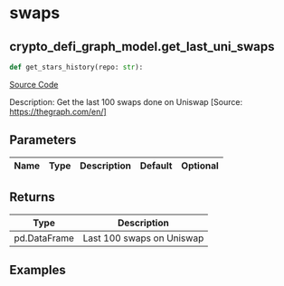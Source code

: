 # swaps

## crypto_defi_graph_model.get_last_uni_swaps

```python
def get_stars_history(repo: str):
```
[Source Code](https://github.com/OpenBB-finance/OpenBBTerminal/tree/main/openbb_terminal/cryptocurrency/defi/graph_model.py#L295)

Description: Get the last 100 swaps done on Uniswap [Source: https://thegraph.com/en/]

## Parameters

| Name | Type | Description | Default | Optional |
| ---- | ---- | ----------- | ------- | -------- |

## Returns

| Type | Description |
| ---- | ----------- |
| pd.DataFrame | Last 100 swaps on Uniswap |

## Examples

